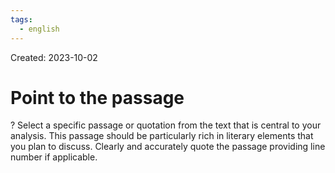 ```yaml
---
tags:
  - english
---
```

Created: 2023-10-02

# Point to the passage
?
Select a specific passage or quotation from the text that is central to your analysis. This passage should be particularly rich in literary elements that you plan to discuss. Clearly and accurately quote the passage providing line number if applicable.
<!--SR:!2023-12-23,48,250-->